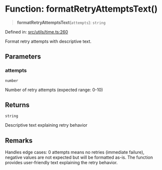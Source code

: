 # Function: formatRetryAttemptsText()

> **formatRetryAttemptsText**(`attempts`): `string`

Defined in: [src/utils/time.ts:260](https://github.com/Nick2bad4u/Uptime-Watcher/blob/main/src/utils/time.ts#L260)

Format retry attempts with descriptive text.

## Parameters

### attempts

`number`

Number of retry attempts (expected range: 0-10)

## Returns

`string`

Descriptive text explaining retry behavior

## Remarks

Handles edge cases: 0 attempts means no retries (immediate failure), negative
values are not expected but will be formatted as-is. The function provides
user-friendly text explaining the retry behavior.
